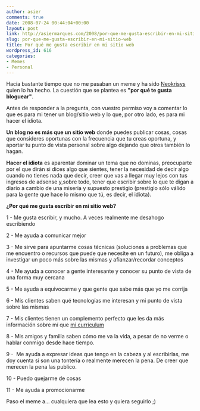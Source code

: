 ```yaml
---
author: asier
comments: true
date: 2008-07-24 00:44:04+00:00
layout: post
link: http://asiermarques.com/2008/por-que-me-gusta-escribir-en-mi-sitio-web/
slug: por-que-me-gusta-escribir-en-mi-sitio-web
title: Por qué me gusta escribir en mi sitio web
wordpress_id: 616
categories:
- Memes
- Personal
---
```


Hacía bastante tiempo que no me pasaban un meme y ha sido [Neokrisys](http://neokrisys.com/2008/07/23/10-razones-por-las-que-me-gusta-bloguear/) quien lo ha hecho. La cuestión que se plantea es **"por qué te gusta bloguear"**.

Antes de responder a la pregunta, con vuestro permiso voy a comentar lo que es para mi tener un blog/sitio web y lo que, por otro lado, es para mi hacer el idiota.

**Un blog no es más que un sitio web** donde puedes publicar cosas, cosas que consideres oportunas con la frecuencia que tu creas oportuna, y aportar tu punto de vista personal sobre algo dejando que otros también lo hagan.

**Hacer el idiota** es aparentar dominar un tema que no dominas, preocuparte por el que dirán si dices algo que sientes, tener la necesidad de decir algo cuando no tienes nada que decir, creer que vas a llegar muy lejos con tus ingresos de adsense y,sobre todo, tener que escribir sobre lo que te digan a diario a cambio de una miseria y supuesto prestigio (prestigio sólo válido para la gente que hace lo mismo que tú, es decir, el idiota).

**¿Por qué me gusta escribir en mi sitio web?**

1 - Me gusta escribir, y mucho. A veces realmente me desahogo escribiendo

2 - Me ayuda a comunicar mejor

3 - Me sirve para apuntarme cosas técnicas (soluciones a problemas que me encuentro o recursos que puede que necesite en un futuro), me obliga a investigar un poco más sobre las mismas y afianzar/recordar conceptos

4 - Me ayuda a conocer a gente interesante y conocer su punto de vista de una forma muy cercana

5 - Me ayuda a equivocarme y que gente que sabe más que yo me corrija

6 - Mis clientes saben qué tecnologías me interesan y mi punto de vista sobre las mismas

7 - Mis clientes tienen un complemento perfecto que les da más información sobre mí que [mi currículum](http://asiermarques.com/curriculum-vitae/)

8 - Mis amigos y familia saben cómo me va la vida, a pesar de no verme o hablar conmigo desde hace tiempo.

9 -  Me ayuda a expresar ideas que tengo en la cabeza y al escribirlas, me doy cuenta si son una tontería o realmente merecen la pena. De creer que merecen la pena las publico.

10 - Puedo quejarme de cosas

11 - Me ayuda a promocionarme

Paso el meme a... cualquiera que lea esto y quiera seguirlo ;)
